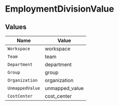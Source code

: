# EmploymentDivisionValue


## Values

| Name            | Value           |
| --------------- | --------------- |
| `Workspace`     | workspace       |
| `Team`          | team            |
| `Department`    | department      |
| `Group`         | group           |
| `Organization`  | organization    |
| `UnmappedValue` | unmapped_value  |
| `CostCenter`    | cost_center     |
